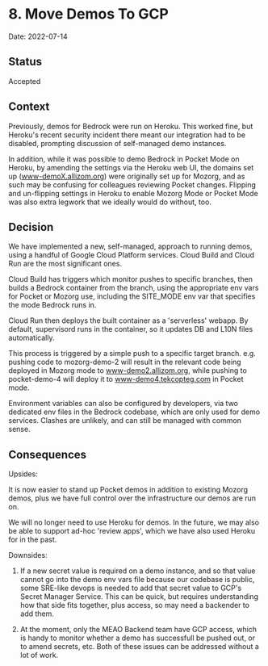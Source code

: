 # 8. Move Demos To GCP

Date: 2022-07-14

## Status

Accepted

## Context

Previously, demos for Bedrock were run on Heroku. This worked fine, but Heroku's
recent security incident there meant our integration had to be disabled,
prompting discussion of self-managed demo instances.

In addition, while it was possible to demo Bedrock in Pocket Mode on Heroku, by
amending the settings via the Heroku web UI, the domains set up
(www-demoX.allizom.org) were originally set up for Mozorg, and as such may be
confusing for colleagues reviewing Pocket changes. Flipping and un-flipping
settings in Heroku to enable Mozorg Mode or Pocket Mode was also extra legwork
that we ideally would do without, too.

## Decision

We have implemented a new, self-managed, approach to running demos, using a
handful of Google Cloud Platform services. Cloud Build and Cloud Run are the
most significant ones.

Cloud Build has triggers which monitor pushes to specific branches, then
builds a Bedrock container from the branch, using the appropriate env vars
for Pocket or Mozorg use, including the SITE_MODE env var that specifies the
mode Bedrock runs in.

Cloud Run then deploys the built container as a 'serverless' webapp. By
default, supervisord runs in the container, so it updates DB and L10N files
automatically.

This process is triggered by a simple push to a specific target branch. e.g.
pushing code to mozorg-demo-2 will result in the relevant code being deployed in
Mozorg mode to www-demo2.allizom.org, while pushing to pocket-demo-4 will deploy
it to www-demo4.tekcopteg.com in Pocket mode.

Environment variables can also be configured by developers, via two dedicated
env files in the Bedrock codebase, which are only used for demo services.
Clashes are unlikely, and can still be managed with common sense.

## Consequences

Upsides:

It is now easier to stand up Pocket demos in addition to existing Mozorg demos,
plus we have full control over the infrastructure our demos are run on.

We will no longer need to use Heroku for demos. In the future, we may also be
able to support ad-hoc 'review apps', which we have also used Heroku for in
the past.

Downsides:

1) If a new secret value is required on a demo instance, and so that value
cannot go into the demo env vars file because our codebase is public, some
SRE-like devops is needed to add that secret value to GCP's Secret Manager
Service. This can be quick, but requires understanding how that side fits
together, plus access, so may need a backender to add them.

2) At the moment, only the MEAO Backend team have GCP access, which is handy
to monitor whether a demo has successfull be pushed out, or to amend secrets,
etc. Both of these issues can be addressed without a lot of work.
